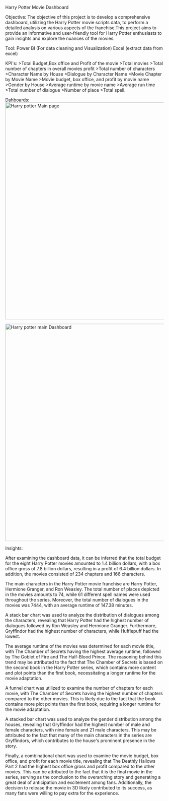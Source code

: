 Harry Potter Movie Dashboard

Objective:
The objective of this project is to develop a comprehensive dashboard, utilizing the Harry Potter movie scripts data, to perform a detailed analysis on various aspects of the franchise.This project aims to provide an informative and user-friendly tool for Harry Potter enthusiasts to gain insights and explore the nuances of the movies.

Tool: Power BI (For data cleaning and Visualization)
	Excel (extract data from excel)

KPI's:
    >Total Budget,Box office and Profit of the movie
    >Total movies
    >Total number of chapters in overall movies profit
    >Total number of characters
    >Character Name by House
    >Dialogue by Character Name
    >Movie Chapter by Movie Name
    >Movie budget, box office, and profit by movie name
    >Gender by House
    >Average runtime by movie name
    >Average run time
    >Total number of dialogue
    >Number of place
    >Total spell.
    
Dahboards:
<img width="689" alt="Harry potter Main page" src="https://user-images.githubusercontent.com/112420165/235292696-2c4e5763-363d-4673-b7ad-c2c405f21ae2.png">

<img width="690" alt="Harry potter main Dashboard" src="https://user-images.githubusercontent.com/112420165/235292704-cab21b75-b449-44f3-9dee-a4b4474217bd.png">

Insights:

After examining the dashboard data, it can be inferred that the total budget for the eight Harry Potter movies amounted to 1.4 billion dollars, with a box office gross of 7.8 billion dollars, resulting in a profit of 6.4 billion dollars. In addition, the movies consisted of 234 chapters and 166 characters.

The main characters in the Harry Potter movie franchise are Harry Potter, Hermione Granger, and Ron Weasley. The total number of places depicted in the movies amounts to 74, while 61 different spell names were used throughout the series. Moreover, the total number of dialogues in the movies was 7444, with an average runtime of 147.38 minutes.

A stack bar chart was used to analyze the distribution of dialogues among the characters, revealing that Harry Potter had the highest number of dialogues followed by Ron Weasley and Hermione Granger. Furthermore, Gryffindor had the highest number of characters, while Hufflepuff had the lowest.

The average runtime of the movies was determined for each movie title, with The Chamber of Secrets having the highest average runtime, followed by The Goblet of Fire and The Half-Blood Prince. The reasoning behind this trend may be attributed to the fact that The Chamber of Secrets is based on the second book in the Harry Potter series, which contains more content and plot points than the first book, necessitating a longer runtime for the movie adaptation.

A funnel chart was utilized to examine the number of chapters for each movie, with The Chamber of Secrets having the highest number of chapters compared to the other movies. This is likely due to the fact that the book contains more plot points than the first book, requiring a longer runtime for the movie adaptation.

A stacked bar chart was used to analyze the gender distribution among the houses, revealing that Gryffindor had the highest number of male and female characters, with nine female and 21 male characters. This may be attributed to the fact that many of the main characters in the series are Gryffindors, which contributes to the house's prominent presence in the story.

Finally, a combinational chart was used to examine the movie budget, box office, and profit for each movie title, revealing that The Deathly Hallows Part 2 had the highest box office gross and profit compared to the other movies. This can be attributed to the fact that it is the final movie in the series, serving as the conclusion to the overarching story and generating a great deal of anticipation and excitement among fans. Additionally, the decision to release the movie in 3D likely contributed to its success, as many fans were willing to pay extra for the experience.

